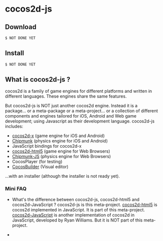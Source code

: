 cocos2d-js
==========

## Download

```sh
$ NOT DONE YET
```

## Install

```sh
$ NOT DONE YET
```

## What is cocos2d-js ?

cocos2d is a family of game engines for different platforms and written in different languages. These engines share the same features.

But cocos2d-js is NOT just another cocos2d engine. Instead it is a package... or a meta-package or a meta-project... or a collection of different components and engines tailored for iOS, Android and Web game development; using Javascript as their development language. cocos2d-js includes:

  * [cocos2d-x](http://github.com/cocos2d/cocos2d-x) (game engine for iOS and Android)
  * [Chipmunk](https://github.com/slembcke/Chipmunk-Physics) (physics engine for iOS and Android)
  * JavaScript bindings for cocos2d-x
  * [cocos2d-html5](http://github.com/cocos2d/cocos2d-html5) (game engine for Web Browsers)
  * [Chipmunk-JS](http://github.com/josephg/Chipmunk-js) (physics engine for Web Browsers)
  * CocosPlayer (for testing) 
  * [CocosBuilder](http://github.com/cocos2d/CocosBuilder) (Visual editor)

...with an installer (although the installer is not ready yet).


### Mini FAQ

- What's the difference between cocos2d-js, cocos2d-html5 and cocos2d-JavaScript ?
cocos2d-js is this meta-project.
[cocos2d-html5](http://github.com/cocos2d/cocos2d-html5) is cocos2d implemented in JavaScript. It is part of this meta-project.
[cocos2d-JavaScript](http://www.cocos2d-javascript.org/) is another implementation of cocos2d in JavaScript, developed by Ryan Williams. But it is NOT part of this meta-project.


-
